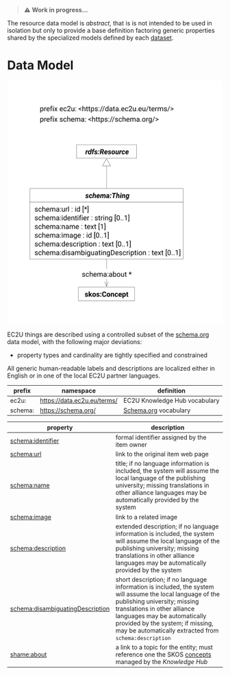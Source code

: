 > **⚠️** **Work in progress…**

The resource data model is *abstract*, that is is not intended to be used in isolation but only to provide a base definition factoring generic properties shared by the specialized models defined by each [dataset](./index.md).

# Data Model

![thing data model](index/things.svg)

EC2U things are described using a controlled subset of the  [schema.org](https://schema.org) data model, with the following major deviations:

* property types and cardinality are tightly specified and constrained

All generic human-readable labels and descriptions are localized either in English or in one of the local EC2U partner
languages.

| prefix  | namespace                   | definition                                   |
|---------|-----------------------------|----------------------------------------------|
| ec2u:   | https://data.ec2u.eu/terms/ | EC2U Knowledge Hub vocabulary                |
| schema: | https://schema.org/         | [Schema.org](https://schema.org/) vocabulary |

| property                                                                         | description                                                                                                                                                                                                                                                                                           |
|----------------------------------------------------------------------------------|-------------------------------------------------------------------------------------------------------------------------------------------------------------------------------------------------------------------------------------------------------------------------------------------------------|
| [schema:identifier](https://schema.org/identifier)                               | formal identifier assigned by the item owner                                                                                                                                                                                                                                                          |
| [schema:url](https://schema.org/url)                                             | link to the original item web page                                                                                                                                                                                                                                                                    |
| [schema:name](https://schema.org/name)                                           | title; if no language information is included, the system will assume the local language of the publishing university; missing translations in other alliance languages may be automatically provided by the system                                                                                   |
| [schema:image](https://schema.org/image)                                         | link to a related image                                                                                                                                                                                                                                                                               |
| [schema:description](https://schema.org/description)                             | extended  description; if no language information is included, the system will assume the local language of the publishing university; missing translations in other alliance languages may be automatically provided by the system                                                                   |
| [schema:disambiguatingDescription](https://schema.org/disambiguatingDescription) | short description; if no language information is included, the system will assume the local language of the publishing university; missing translations in other alliance languages may be automatically provided by the system; if missing, may be automatically extracted from `schema:description` |
| [shame:about](https://schema.org/about)                                          | a link to a topic for the entity; must reference one the SKOS [concepts](https://data.ec2u.eu/concepts/) managed by the *Knowledge Hub*                                                                                                                                                               |
